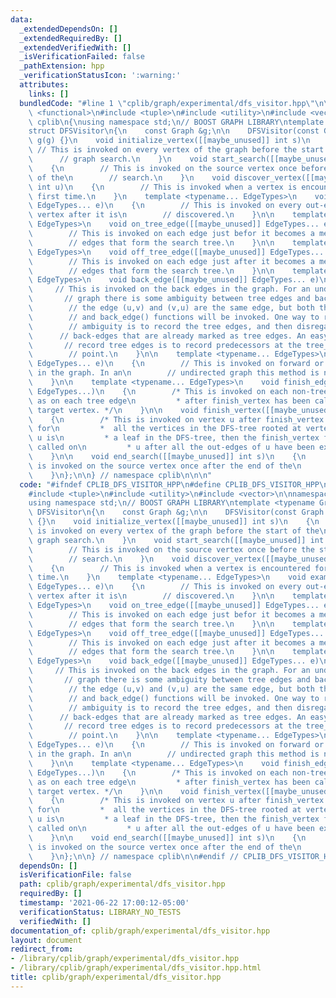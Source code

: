 ```yaml
---
data:
  _extendedDependsOn: []
  _extendedRequiredBy: []
  _extendedVerifiedWith: []
  _isVerificationFailed: false
  _pathExtension: hpp
  _verificationStatusIcon: ':warning:'
  attributes:
    links: []
  bundledCode: "#line 1 \"cplib/graph/experimental/dfs_visitor.hpp\"\n\n\n#include\
    \ <functional>\n#include <tuple>\n#include <utility>\n#include <vector>\n\nnamespace\
    \ cplib\n{\nusing namespace std;\n// BOOST GRAPH LIBRARY\ntemplate <typename Graph>\n\
    struct DFSVisitor\n{\n    const Graph &g;\n\n    DFSVisitor(const Graph &g) :\
    \ g(g) {}\n    void initialize_vertex([[maybe_unused]] int s)\n    {\n       \
    \ // This is invoked on every vertex of the graph before the start of the\n  \
    \      // graph search.\n    }\n    void start_search([[maybe_unused]] int s)\n\
    \    {\n        // This is invoked on the source vertex once before the start\
    \ of the\n        // search.\n    }\n    void discover_vertex([[maybe_unused]]\
    \ int u)\n    {\n        // This is invoked when a vertex is encountered for the\
    \ first time.\n    }\n    template <typename... EdgeTypes>\n    void examine_edge([[maybe_unused]]\
    \ EdgeTypes... e)\n    {\n        // This is invoked on every out-edge of each\
    \ vertex after it is\n        // discovered.\n    }\n\n    template <typename...\
    \ EdgeTypes>\n    void on_tree_edge([[maybe_unused]] EdgeTypes... e)\n    {\n\
    \        // This is invoked on each edge just befor it becomes a member of the\n\
    \        // edges that form the search tree.\n    }\n\n    template <typename...\
    \ EdgeTypes>\n    void off_tree_edge([[maybe_unused]] EdgeTypes... e)\n    {\n\
    \        // This is invoked on each edge just after it becomes a member of the\n\
    \        // edges that form the search tree.\n    }\n\n    template <typename...\
    \ EdgeTypes>\n    void back_edge([[maybe_unused]] EdgeTypes... e)\n    {\n   \
    \     // This is invoked on the back edges in the graph. For an undirected\n \
    \       // graph there is some ambiguity between tree edges and back edges since\n\
    \        // the edge (u,v) and (v,u) are the same edge, but both the tree_edge()\n\
    \        // and back_edge() functions will be invoked. One way to resolve this\n\
    \        // ambiguity is to record the tree edges, and then disregard the\n  \
    \      // back-edges that are already marked as tree edges. An easy way to\n \
    \       // record tree edges is to record predecessors at the tree_edge event\n\
    \        // point.\n    }\n\n    template <typename... EdgeTypes>\n    void cross_edge([[maybe_unused]]\
    \ EdgeTypes... e)\n    {\n        // This is invoked on forward or cross edges\
    \ in the graph. In an\n        // undirected graph this method is never called.\n\
    \    }\n\n    template <typename... EdgeTypes>\n    void finish_edge([[maybe_unused]]\
    \ EdgeTypes...)\n    {\n        /* This is invoked on each non-tree edge as well\
    \ as on each tree edge\n         * after finish_vertex has been called on its\
    \ target vertex. */\n    }\n\n    void finish_vertex([[maybe_unused]] int u)\n\
    \    {\n        /* This is invoked on vertex u after finish_vertex has been called\
    \ for\n         *  all the vertices in the DFS-tree rooted at vertex u. If vertex\
    \ u is\n         * a leaf in the DFS-tree, then the finish_vertex function is\
    \ called on\n         * u after all the out-edges of u have been examined. */\n\
    \    }\n\n    void end_search([[maybe_unused]] int s)\n    {\n        // This\
    \ is invoked on the source vertex once after the end of the\n        // search.\n\
    \    }\n};\n\n} // namespace cplib\n\n\n"
  code: "#ifndef CPLIB_DFS_VISITOR_HPP\n#define CPLIB_DFS_VISITOR_HPP\n#include <functional>\n\
    #include <tuple>\n#include <utility>\n#include <vector>\n\nnamespace cplib\n{\n\
    using namespace std;\n// BOOST GRAPH LIBRARY\ntemplate <typename Graph>\nstruct\
    \ DFSVisitor\n{\n    const Graph &g;\n\n    DFSVisitor(const Graph &g) : g(g)\
    \ {}\n    void initialize_vertex([[maybe_unused]] int s)\n    {\n        // This\
    \ is invoked on every vertex of the graph before the start of the\n        //\
    \ graph search.\n    }\n    void start_search([[maybe_unused]] int s)\n    {\n\
    \        // This is invoked on the source vertex once before the start of the\n\
    \        // search.\n    }\n    void discover_vertex([[maybe_unused]] int u)\n\
    \    {\n        // This is invoked when a vertex is encountered for the first\
    \ time.\n    }\n    template <typename... EdgeTypes>\n    void examine_edge([[maybe_unused]]\
    \ EdgeTypes... e)\n    {\n        // This is invoked on every out-edge of each\
    \ vertex after it is\n        // discovered.\n    }\n\n    template <typename...\
    \ EdgeTypes>\n    void on_tree_edge([[maybe_unused]] EdgeTypes... e)\n    {\n\
    \        // This is invoked on each edge just befor it becomes a member of the\n\
    \        // edges that form the search tree.\n    }\n\n    template <typename...\
    \ EdgeTypes>\n    void off_tree_edge([[maybe_unused]] EdgeTypes... e)\n    {\n\
    \        // This is invoked on each edge just after it becomes a member of the\n\
    \        // edges that form the search tree.\n    }\n\n    template <typename...\
    \ EdgeTypes>\n    void back_edge([[maybe_unused]] EdgeTypes... e)\n    {\n   \
    \     // This is invoked on the back edges in the graph. For an undirected\n \
    \       // graph there is some ambiguity between tree edges and back edges since\n\
    \        // the edge (u,v) and (v,u) are the same edge, but both the tree_edge()\n\
    \        // and back_edge() functions will be invoked. One way to resolve this\n\
    \        // ambiguity is to record the tree edges, and then disregard the\n  \
    \      // back-edges that are already marked as tree edges. An easy way to\n \
    \       // record tree edges is to record predecessors at the tree_edge event\n\
    \        // point.\n    }\n\n    template <typename... EdgeTypes>\n    void cross_edge([[maybe_unused]]\
    \ EdgeTypes... e)\n    {\n        // This is invoked on forward or cross edges\
    \ in the graph. In an\n        // undirected graph this method is never called.\n\
    \    }\n\n    template <typename... EdgeTypes>\n    void finish_edge([[maybe_unused]]\
    \ EdgeTypes...)\n    {\n        /* This is invoked on each non-tree edge as well\
    \ as on each tree edge\n         * after finish_vertex has been called on its\
    \ target vertex. */\n    }\n\n    void finish_vertex([[maybe_unused]] int u)\n\
    \    {\n        /* This is invoked on vertex u after finish_vertex has been called\
    \ for\n         *  all the vertices in the DFS-tree rooted at vertex u. If vertex\
    \ u is\n         * a leaf in the DFS-tree, then the finish_vertex function is\
    \ called on\n         * u after all the out-edges of u have been examined. */\n\
    \    }\n\n    void end_search([[maybe_unused]] int s)\n    {\n        // This\
    \ is invoked on the source vertex once after the end of the\n        // search.\n\
    \    }\n};\n\n} // namespace cplib\n\n#endif // CPLIB_DFS_VISITOR_HPP\n"
  dependsOn: []
  isVerificationFile: false
  path: cplib/graph/experimental/dfs_visitor.hpp
  requiredBy: []
  timestamp: '2021-06-22 17:00:12-05:00'
  verificationStatus: LIBRARY_NO_TESTS
  verifiedWith: []
documentation_of: cplib/graph/experimental/dfs_visitor.hpp
layout: document
redirect_from:
- /library/cplib/graph/experimental/dfs_visitor.hpp
- /library/cplib/graph/experimental/dfs_visitor.hpp.html
title: cplib/graph/experimental/dfs_visitor.hpp
---
```

